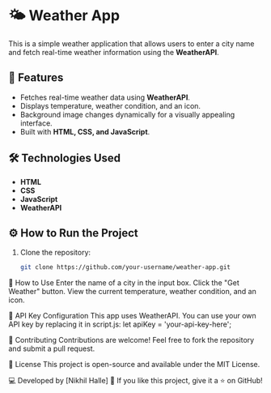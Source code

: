 # 🌤️ Weather App

This is a simple weather application that allows users to enter a city name and fetch real-time weather information using the **WeatherAPI**.

## 🚀 Features
- Fetches real-time weather data using **WeatherAPI**.
- Displays temperature, weather condition, and an icon.
- Background image changes dynamically for a visually appealing interface.
- Built with **HTML, CSS, and JavaScript**.

## 🛠️ Technologies Used
- **HTML**
- **CSS**
- **JavaScript**
- **WeatherAPI**

## ⚙️ How to Run the Project
1. Clone the repository:
   ```sh
   git clone https://github.com/your-username/weather-app.git

  📝 How to Use
Enter the name of a city in the input box.
Click the "Get Weather" button.
View the current temperature, weather condition, and an icon.

🔧 API Key Configuration
This app uses WeatherAPI. You can use your own API key by replacing it in script.js:
let apiKey = 'your-api-key-here';


🤝 Contributing
Contributions are welcome! Feel free to fork the repository and submit a pull request.

📜 License
This project is open-source and available under the MIT License.

💻 Developed by [Nikhil Halle]
🌟 If you like this project, give it a ⭐ on GitHub!

